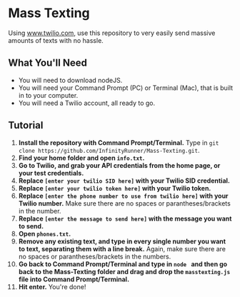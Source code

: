 # Mass Texting
Using www.twilio.com, use this repository to very easily send massive amounts of texts with no hassle.

## What You'll Need
* You will need to download nodeJS.
* You will need your Command Prompt (PC) or Terminal (Mac), that is built in to your computer.
* You will need a Twilio account, all ready to go.

## Tutorial
1. **Install the repository with Command Prompt/Terminal.** Type in ```git clone https://github.com/InfinityRunner/Mass-Texting.git```.
2. **Find your home folder and open ```info.txt```.**
3. **Go to Twilio, and grab your API credentials from the home page, or your test credentials.**
4. **Replace ```[enter your twilio SID here]``` with your Twilio SID credential.**
5. **Replace ```[enter your twilio token here]``` with your Twilio token.**
6. **Replace ```[enter the phone number to use from twilio here]``` with your Twilio number.** Make sure there are no spaces or parantheses/brackets in the number.
7. **Replace ```[enter the message to send here]``` with the message you want to send.**
8. **Open ```phones.txt```.**
9. **Remove any existing text, and type in every single number you want to text, separating them with a line break.** Again, make sure there are no spaces or parantheses/brackets in the numbers.
10. **Go back to Command Prompt/Terminal and type in ```node ``` and then go back to the Mass-Texting folder and drag and drop the ```masstexting.js``` file into Command Prompt/Terminal.**
11. **Hit enter.**
You're done!
